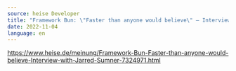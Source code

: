 ```yaml
---
source: heise Developer
title: "Framework Bun: \"Faster than anyone would believe\" – Interview with Jarred Sumner"
date: 2022-11-04
language: en
---
```

https://www.heise.de/meinung/Framework-Bun-Faster-than-anyone-would-believe-Interview-with-Jarred-Sumner-7324971.html